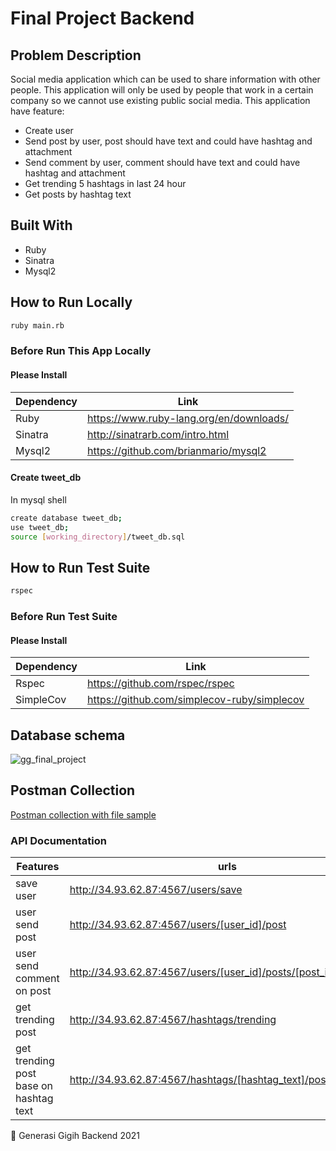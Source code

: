# Final Project Backend

## Problem Description

Social media application which can be used to share information with other people. This application will only be used by people that work in a certain company so we cannot use existing public social media. This application have feature:

- Create user
- Send post by user, post should have text and could have hashtag and attachment
- Send comment by user, comment should have text and could have hashtag and attachment
- Get trending 5 hashtags in last 24 hour
- Get posts by hashtag text

## Built With
- Ruby
- Sinatra
- Mysql2

## How to Run Locally

```sh
ruby main.rb
```

### Before Run This App Locally

#### Please Install 
| Dependency | Link |
| ------ | ------ |
| Ruby | https://www.ruby-lang.org/en/downloads/ |
| Sinatra | http://sinatrarb.com/intro.html |
| Mysql2 | https://github.com/brianmario/mysql2 |

#### Create tweet_db
In mysql shell

```sh
create database tweet_db; 
use tweet_db;
source [working_directory]/tweet_db.sql
```

## How to Run Test Suite

```sh
rspec

```
### Before Run Test Suite

#### Please Install 
| Dependency | Link |
| ------ | ------ |
| Rspec | https://github.com/rspec/rspec |
| SimpleCov | https://github.com/simplecov-ruby/simplecov |

## Database schema
![gg_final_project](https://user-images.githubusercontent.com/86975716/129534967-0b7b353e-76ad-4abb-9873-124bbe405051.png)

## Postman Collection
[Postman collection with file sample](https://github.com/YudoWorks/generasi_gigih_final_project/tree/main/postman_collection_with_file_sample)

### API Documentation 
| Features | urls |
| ------ | ------ |
| save user | http://34.93.62.87:4567/users/save |
| user send post | http://34.93.62.87:4567/users/[user_id]/post |
| user send comment on post | http://34.93.62.87:4567/users/[user_id]/posts/[post_id]/comment |
| get trending post | http://34.93.62.87:4567/hashtags/trending |
| get trending post base on hashtag text | http://34.93.62.87:4567/hashtags/[hashtag_text]/posts |

💪 Generasi Gigih Backend 2021
